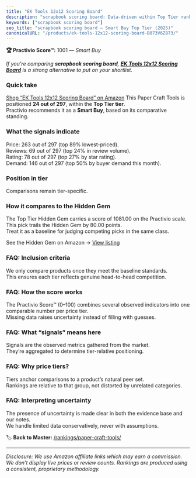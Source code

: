 ```yaml
---
title: "EK Tools 12x12 Scoring Board"
description: "scrapbook scoring board: Data-driven within Top Tier ranking using the Practivio Score™. Positioned by quality, value, demand, findability, momentum."
keywords: ["scrapbook scoring board"]
seo_title: "scrapbook scoring board — Smart Buy Top Tier (2025)"
canonicalURL: "/products/ek-tools-12x12-scoring-board-B073V6Z873/"
---
```


**🏆 Practivio Score™:** 1001 — _Smart Buy_


*If you're comparing **scrapbook scoring board**, **[EK Tools 12x12 Scoring Board](https://www.amazon.com/dp/B073V6Z873?tag=practivio-20)** is a strong alternative to put on your shortlist.*
### Quick take
[Shop “EK Tools 12x12 Scoring Board” on Amazon](https://www.amazon.com/dp/B073V6Z873?tag=practivio-20)
This Paper Craft Tools is positioned **24 out of 297**, within the **Top Tier tier**.  
Practivio recommends it as a **Smart Buy**, based on its comparative standing.

### What the signals indicate
Price: 263 out of 297 (top 89% lowest-priced).  
Reviews: 69 out of 297 (top 24% in review volume).  
Rating: 78 out of 297 (top 27% by star rating).  
Demand: 146 out of 297 (top 50% by buyer demand this month).

### Position in tier
Comparisons remain tier-specific.

### How it compares to the Hidden Gem
The Top Tier Hidden Gem carries a score of 1081.00 on the Practivio scale.  
This pick trails the Hidden Gem by 80.00 points.  
Treat it as a baseline for judging competing picks in the same class.  

See the Hidden Gem on Amazon → [View listing](https://www.amazon.com/dp/B07LFHSRNB?tag=practivio-20)

### FAQ: Inclusion criteria
We only compare products once they meet the baseline standards.  
This ensures each tier reflects genuine head-to-head competition.

### FAQ: How the score works
The Practivio Score™ (0–100) combines several observed indicators into one comparable number per price tier.  
Missing data raises uncertainty instead of filling with guesses.

### FAQ: What “signals” means here
Signals are the observed metrics gathered from the market.  
They’re aggregated to determine tier-relative positioning.

### FAQ: Why price tiers?
Tiers anchor comparisons to a product’s natural peer set.  
Rankings are relative to that group, not distorted by unrelated categories.

### FAQ: Interpreting uncertainty
The presence of uncertainty is made clear in both the evidence base and our notes.  
We handle limited data conservatively, never with assumptions.


🏷️ **Back to Master:** [/rankings/paper-craft-tools/](/rankings/paper-craft-tools/)

---
_Disclosure: We use Amazon affiliate links which may earn a commission. We don’t display live prices or review counts. Rankings are produced using a consistent, proprietary methodology._
